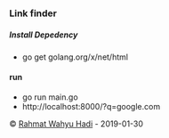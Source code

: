 ###  Link finder


##### Install Depedency

* go get golang.org/x/net/html

#### run 
* go run main.go
* http://localhost:8000/?q=google.com


&copy; [Rahmat Wahyu Hadi](https://github.com/wahyuhadi/) - 2019-01-30